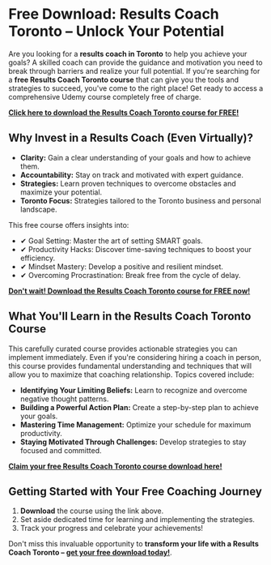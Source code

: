 # Free Download: Results Coach Toronto – Unlock Your Potential

Are you looking for a **results coach in Toronto** to help you achieve your goals? A skilled coach can provide the guidance and motivation you need to break through barriers and realize your full potential. If you're searching for a **free Results Coach Toronto course** that can give you the tools and strategies to succeed, you've come to the right place! Get ready to access a comprehensive Udemy course completely free of charge.

[**Click here to download the Results Coach Toronto course for FREE!**](https://udemywork.com/results-coach-toronto)

## Why Invest in a Results Coach (Even Virtually)?

*   **Clarity:** Gain a clear understanding of your goals and how to achieve them.
*   **Accountability:** Stay on track and motivated with expert guidance.
*   **Strategies:** Learn proven techniques to overcome obstacles and maximize your potential.
*   **Toronto Focus:** Strategies tailored to the Toronto business and personal landscape.

This free course offers insights into:

*   ✔ Goal Setting: Master the art of setting SMART goals.
*   ✔ Productivity Hacks: Discover time-saving techniques to boost your efficiency.
*   ✔ Mindset Mastery: Develop a positive and resilient mindset.
*   ✔ Overcoming Procrastination: Break free from the cycle of delay.

[**Don't wait! Download the Results Coach Toronto course for FREE now!**](https://udemywork.com/results-coach-toronto)

## What You'll Learn in the Results Coach Toronto Course

This carefully curated course provides actionable strategies you can implement immediately. Even if you're considering hiring a coach in person, this course provides fundamental understanding and techniques that will allow you to maximize that coaching relationship. Topics covered include:

*   **Identifying Your Limiting Beliefs:** Learn to recognize and overcome negative thought patterns.
*   **Building a Powerful Action Plan:** Create a step-by-step plan to achieve your goals.
*   **Mastering Time Management:** Optimize your schedule for maximum productivity.
*   **Staying Motivated Through Challenges:** Develop strategies to stay focused and committed.

[**Claim your free Results Coach Toronto course download here!**](https://udemywork.com/results-coach-toronto)

## Getting Started with Your Free Coaching Journey

1.  **Download** the course using the link above.
2.  Set aside dedicated time for learning and implementing the strategies.
3.  Track your progress and celebrate your achievements!

Don't miss this invaluable opportunity to **transform your life with a Results Coach Toronto – [get your free download today!](https://udemywork.com/results-coach-toronto)**.
